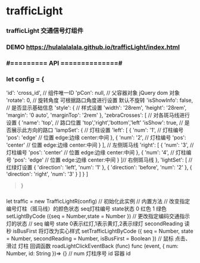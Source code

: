 # trafficLight
### trafficLight 交通信号灯组件
### DEMO https://hulalalalala.github.io/trafficLight/index.html

### #========= API ==============#
 
###  let config = {   
'id': 'cross_id', // 组件唯一ID
       'pCon': null, // 父容器对象 jQuery dom 对象
        'rotate': 0, // 旋转角度 可根据路口角度进行设置 默认不旋转
        'isShowInfo': false, // 是否显示基础信息
        'style': { // 样式设置
          'width': '28rem',
          'height': '28rem',
          'margin': '0 auto',
          'marginTop': '2rem'
       },
        'zebraCrosses': [ // 对各斑马线进行设置
         {
           'name': 'top', // 路口位置  'top','right','bottom','left'
           'isShow': true, // 是否展示此方向的路口
           'lampSet': { // 灯柱设置
             'left': [
               {
                 'num': '1', // 灯柱编号
                 'pos': 'edge' // 位置 edge:边缘 center:中间
               },
               {
                 'num': '2', // 灯柱编号
                 'pos': 'center' // 位置 edge:边缘 center:中间
               }
             ], // 左侧斑马线
             'right': [
               {
                 'num': '3', // 灯柱编号
                 'pos': 'center' // 位置 edge:边缘 center:中间
               },
              {
                 'num': '4', // 灯柱编号
                 'pos': 'edge' // 位置 edge:边缘 center:中间
               }
             ]// 右侧斑马线
           },
           'lightSet': [ // 红绿灯设置
             { 'direction': 'left', 'num': '1' },
             { 'direction': 'before', 'num': '2' },
             { 'direction': 'right', 'num': '3' }
           ]
         }
      ]
> }

### 
let traffic = new TrafficLightR(config) // 初始化此实例
 // 内置方法
  // 改变指定编号灯柱（斑马线）的颜色状态 seq灯柱编号 state状态 0 红色 1 绿色
  setLightByCode ({seq = Number,state = Number })
  // 更改指定编码交通指示灯的状态
  // seq 编号 state 0表示红灯,1表示黄灯,2表示绿灯 secondReading 读秒 isBusFirst 将灯改为实心样式
  setTrafficLightByCode ({ seq = Number, state = Number, secondReading = Number, isBusFirst = Boolean }) 
  // 鼠标 点击、滑过 灯柱 回调函数
  roadLightClickEventBack (func)
  func (event, { num: Number, id: String })=> {} // num 灯柱序号 id 容器 id
